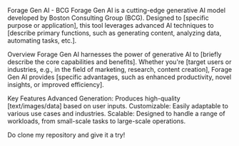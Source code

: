 Forage Gen AI - BCG
Forage Gen AI is a cutting-edge generative AI model developed by Boston Consulting Group (BCG). Designed to [specific purpose or application], this tool leverages advanced AI techniques to [describe primary functions, such as generating content, analyzing data, automating tasks, etc.].

Overview
Forage Gen AI harnesses the power of generative AI to [briefly describe the core capabilities and benefits]. Whether you're [target users or industries, e.g., in the field of marketing, research, content creation], Forage Gen AI provides [specific advantages, such as enhanced productivity, novel insights, or improved efficiency].

Key Features
Advanced Generation: Produces high-quality [text/images/data] based on user inputs.
Customizable: Easily adaptable to various use cases and industries.
Scalable: Designed to handle a range of workloads, from small-scale tasks to large-scale operations.

Do clone my repository and give it a try!
